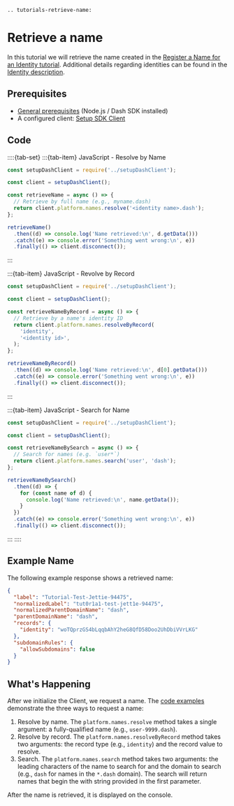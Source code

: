 ```{eval-rst}
.. tutorials-retrieve-name:
```

# Retrieve a name

In this tutorial we will retrieve the name created in the [Register a Name for an Identity tutorial](../../tutorials/identities-and-names/register-a-name-for-an-identity.md). Additional details regarding identities can be found in the [Identity description](../../explanations/identity.md).

## Prerequisites

- [General prerequisites](../../tutorials/introduction.md#prerequisites) (Node.js / Dash SDK installed)
- A configured client: [Setup SDK Client](../setup-sdk-client.md)

## Code

::::{tab-set}
:::{tab-item} JavaScript - Resolve by Name
```javascript
const setupDashClient = require('../setupDashClient');

const client = setupDashClient();

const retrieveName = async () => {
  // Retrieve by full name (e.g., myname.dash)
  return client.platform.names.resolve('<identity name>.dash');
};

retrieveName()
  .then((d) => console.log('Name retrieved:\n', d.getData()))
  .catch((e) => console.error('Something went wrong:\n', e))
  .finally(() => client.disconnect());
```
:::

:::{tab-item} JavaScript - Revolve by Record
```javascript
const setupDashClient = require('../setupDashClient');

const client = setupDashClient();

const retrieveNameByRecord = async () => {
  // Retrieve by a name's identity ID
  return client.platform.names.resolveByRecord(
    'identity',
    '<identity id>',
  );
};

retrieveNameByRecord()
  .then((d) => console.log('Name retrieved:\n', d[0].getData()))
  .catch((e) => console.error('Something went wrong:\n', e))
  .finally(() => client.disconnect());
```
:::

:::{tab-item} JavaScript - Search for Name
```javascript
const setupDashClient = require('../setupDashClient');

const client = setupDashClient();

const retrieveNameBySearch = async () => {
  // Search for names (e.g. `user*`)
  return client.platform.names.search('user', 'dash');
};

retrieveNameBySearch()
  .then((d) => {
    for (const name of d) {
      console.log('Name retrieved:\n', name.getData());
    }
  })
  .catch((e) => console.error('Something went wrong:\n', e))
  .finally(() => client.disconnect());
```
:::
::::

## Example Name

The following example response shows a retrieved name:

```json
{
  "label": "Tutorial-Test-Jettie-94475",
  "normalizedLabel": "tut0r1a1-test-jett1e-94475",
  "normalizedParentDomainName": "dash",
  "parentDomainName": "dash",
  "records": {
    "identity": "woTQprzGS4bLqqbAhY2heG8QfD58Doo2UhDbiVVrLKG"
  },
  "subdomainRules": {
    "allowSubdomains": false
  }
}
```

## What's Happening

After we initialize the Client, we request a name. The [code examples](#code) demonstrate the three ways to request a name:

1. Resolve by name. The `platform.names.resolve` method takes a single argument: a fully-qualified name (e.g., `user-9999.dash`).
2. Resolve by record. The `platform.names.resolveByRecord` method takes two arguments: the record type (e.g., `identity`) and the record value to resolve.
3. Search. The `platform.names.search` method takes two arguments: the leading characters of the name to search for and the domain to search (e.g., `dash` for names in the `*.dash` domain). The search will return names that begin the with string provided in the first parameter.

After the name is retrieved, it is displayed on the console.
